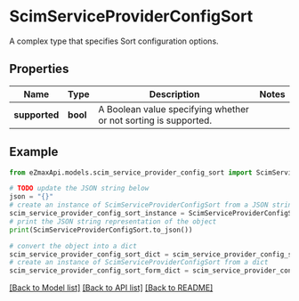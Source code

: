 # ScimServiceProviderConfigSort

A complex type that specifies Sort configuration options.

## Properties

Name | Type | Description | Notes
------------ | ------------- | ------------- | -------------
**supported** | **bool** | A Boolean value specifying whether or not sorting is supported. | 

## Example

```python
from eZmaxApi.models.scim_service_provider_config_sort import ScimServiceProviderConfigSort

# TODO update the JSON string below
json = "{}"
# create an instance of ScimServiceProviderConfigSort from a JSON string
scim_service_provider_config_sort_instance = ScimServiceProviderConfigSort.from_json(json)
# print the JSON string representation of the object
print(ScimServiceProviderConfigSort.to_json())

# convert the object into a dict
scim_service_provider_config_sort_dict = scim_service_provider_config_sort_instance.to_dict()
# create an instance of ScimServiceProviderConfigSort from a dict
scim_service_provider_config_sort_form_dict = scim_service_provider_config_sort.from_dict(scim_service_provider_config_sort_dict)
```
[[Back to Model list]](../README.md#documentation-for-models) [[Back to API list]](../README.md#documentation-for-api-endpoints) [[Back to README]](../README.md)


